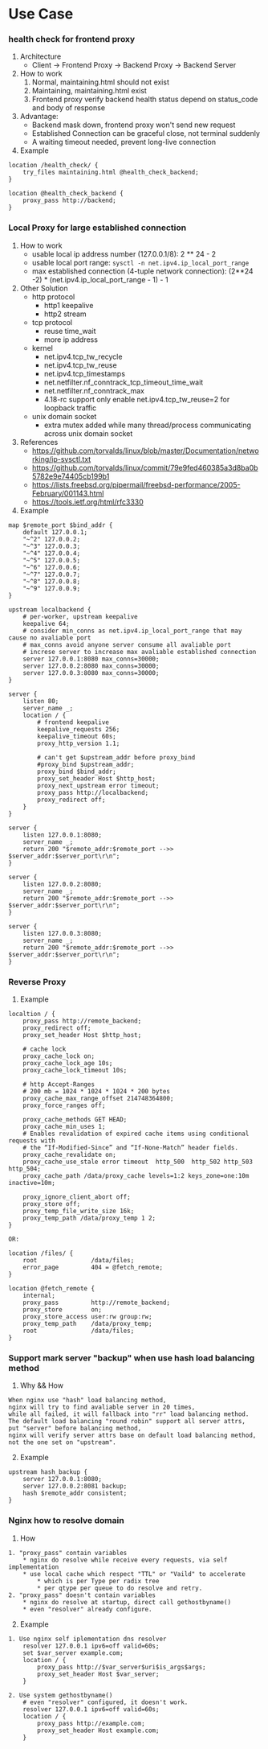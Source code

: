 # Use Case

### health check for frontend proxy
1. Architecture
    * Client -> Frontend Proxy -> Backend Proxy -> Backend Server
2. How to work
    1. Normal, maintaining.html should not exist
    2. Maintaining, maintaining.html exist
    3. Frontend proxy verify backend health status depend on status_code and body of response
3. Advantage:
    * Backend mask down, frontend proxy won't send new request
    * Established Connection can be graceful close, not terminal suddenly
    * A waiting timeout needed, prevent long-live connection
4. Example
```
location /health_check/ {
    try_files maintaining.html @health_check_backend;
}

location @health_check_backend {
    proxy_pass http://backend;
}
```

### Local Proxy for large established connection
1. How to work
    * usable local ip address number (127.0.0.1/8): 2 ** 24 - 2
    * usable local port range: ```sysctl -n net.ipv4.ip_local_port_range```
    * max established connection (4-tuple network connection): (2**24 -2) * (net.ipv4.ip_local_port_range - 1) - 1
2. Other Solution
    * http protocol
        * http1 keepalive
        * http2 stream
    * tcp protocol
        * reuse time_wait
        * more ip address
    * kernel
        * net.ipv4.tcp_tw_recycle
        * net.ipv4.tcp_tw_reuse
        * net.ipv4.tcp_timestamps
        * net.netfilter.nf_conntrack_tcp_timeout_time_wait
        * net.netfilter.nf_conntrack_max
        * 4.18-rc support only enable net.ipv4.tcp_tw_reuse=2 for loopback traffic
    * unix domain socket
        * extra mutex added while many thread/process communicating across unix domain socket
3. References
    * https://github.com/torvalds/linux/blob/master/Documentation/networking/ip-sysctl.txt
    * https://github.com/torvalds/linux/commit/79e9fed460385a3d8ba0b5782e9e74405cb199b1
    * https://lists.freebsd.org/pipermail/freebsd-performance/2005-February/001143.html
    * https://tools.ietf.org/html/rfc3330
4. Example
```
map $remote_port $bind_addr {
    default 127.0.0.1;
    "~^2" 127.0.0.2;
    "~^3" 127.0.0.3;
    "~^4" 127.0.0.4;
    "~^5" 127.0.0.5;
    "~^6" 127.0.0.6;
    "~^7" 127.0.0.7;
    "~^8" 127.0.0.8;
    "~^9" 127.0.0.9;
}

upstream localbackend {
    # per-worker, upstream keepalive
    keepalive 64;
    # consider min_conns as net.ipv4.ip_local_port_range that may cause no avaliable port
    # max_conns avoid anyone server consume all avaliable port
    # increse server to increase max avaliable established connection
    server 127.0.0.1:8080 max_conns=30000;
    server 127.0.0.2:8080 max_conns=30000;
    server 127.0.0.3:8080 max_conns=30000;
}

server {
    listen 80;
    server_name _;
    location / {
        # frontend keepalive
        keepalive_requests 256;
        keepalive_timeout 60s;
        proxy_http_version 1.1;

        # can't get $upstream_addr before proxy_bind
        #proxy_bind $upstream_addr;
        proxy_bind $bind_addr;
        proxy_set_header Host $http_host;
        proxy_next_upstream error timeout;
        proxy_pass http://localbackend;
        proxy_redirect off;
    }
}

server {
    listen 127.0.0.1:8080;
    server_name _;
    return 200 "$remote_addr:$remote_port -->> $server_addr:$server_port\r\n";
}

server {
    listen 127.0.0.2:8080;
    server_name _;
    return 200 "$remote_addr:$remote_port -->> $server_addr:$server_port\r\n";
}

server {
    listen 127.0.0.3:8080;
    server_name _;
    return 200 "$remote_addr:$remote_port -->> $server_addr:$server_port\r\n";
}
```

### Reverse Proxy
1. Example
```
localtion / {
    proxy_pass http://remote_backend;
    proxy_redirect off;
    proxy_set_header Host $http_host;

    # cache lock
    proxy_cache_lock on;
    proxy_cache_lock_age 10s;
    proxy_cache_lock_timeout 10s;

    # http Accept-Ranges
    # 200 mb = 1024 * 1024 * 1024 * 200 bytes
    proxy_cache_max_range_offset 214748364800;
    proxy_force_ranges off;

    proxy_cache_methods GET HEAD;
    proxy_cache_min_uses 1;
    # Enables revalidation of expired cache items using conditional requests with
    # the “If-Modified-Since” and “If-None-Match” header fields.
    proxy_cache_revalidate on;
    proxy_cache_use_stale error timeout  http_500  http_502 http_503 http_504;
    proxy_cache_path /data/proxy_cache levels=1:2 keys_zone=one:10m inactive=10m;

    proxy_ignore_client_abort off;
    proxy_store off;
    proxy_temp_file_write_size 16k;
    proxy_temp_path /data/proxy_temp 1 2;
}

OR:

location /files/ {
    root               /data/files;
    error_page         404 = @fetch_remote;
}

location @fetch_remote {
    internal;
    proxy_pass         http://remote_backend;
    proxy_store        on;
    proxy_store_access user:rw group:rw;
    proxy_temp_path    /data/proxy_temp;
    root               /data/files;
}
```

### Support mark server "backup" when use hash load balancing method
1. Why && How
```
When nginx use "hash" load balancing method,
nginx will try to find avaliable server in 20 times,
while all failed, it will fallback into "rr" load balancing method.
The default load balancing "round robin" support all server attrs,
put "server" before balancing method,
nginx will verify server attrs base on default load balancing method,
not the one set on "upstream".
```

2. Example
```
upstream hash_backup {
    server 127.0.0.1:8080;
    server 127.0.0.2:8081 backup;
    hash $remote_addr consistent;
}
```

### Nginx how to resolve domain
1. How
```
1. "proxy_pass" contain variables
    * nginx do resolve while receive every requests, via self implementation
    * use local cache which respect "TTL" or "Vaild" to accelerate
        * which is per Type per radix tree
        * per qtype per queue to do resolve and retry.
2. "proxy_pass" doesn't contain variables
    * nginx do resolve at startup, direct call gethostbyname()
    * even "resolver" already configure.
```

2. Example
```
1. Use nginx self iplementation dns resolver
    resolver 127.0.0.1 ipv6=off valid=60s;
    set $var_server example.com;
    location / {
        proxy_pass http://$var_server$uri$is_args$args;
        proxy_set_header Host $var_server;
    }

2. Use system gethostbyname()
    # even "resolver" configured, it doesn't work.
    resolver 127.0.0.1 ipv6=off valid=60s;
    location / {
        proxy_pass http://example.com;
        proxy_set_header Host example.com;
    }

```

